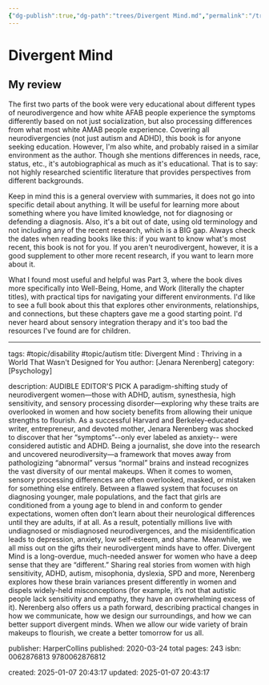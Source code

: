 ```yaml
---
{"dg-publish":true,"dg-path":"trees/Divergent Mind.md","permalink":"/trees/divergent-mind/","created":"2025-01-07T20:43:17.774-05:00","updated":"2025-02-01T00:37:00.878-05:00"}
---
```




# Divergent Mind
## My review
The first two parts of the book were very educational about different types of neurodivergence and how white AFAB people experience the symptoms differently based on not just socialization, but also processing differences from what most white AMAB people experience. Covering all neurodivergencies (not just autism and ADHD), this book is for anyone seeking education. However, I'm also white, and probably raised in a similar environment as the author. Though she mentions differences in needs, race, status, etc., it's autobiographical as much as it's educational. That is to say: not highly researched scientific literature that provides perspectives from different backgrounds.

Keep in mind this is a general overview with summaries, it does not go into specific detail about anything. It will be useful for learning more about something where you have limited knowledge, not for diagnosing or defending a diagnosis. Also, it's a bit out of date, using old terminology and not including any of the recent research, which is a BIG gap. Always check the dates when reading books like this: if you want to know what's most recent, this book is not for you. If you aren't neurodivergent, however, it is a good supplement to other more recent research, if you want to learn more about it.

What I found most useful and helpful was Part 3, where the book dives more specifically into Well-Being, Home, and Work (literally the chapter titles), with practical tips for navigating your different environments. I'd like to see a full book about this that explores other environments, relationships, and connections, but these chapters gave me a good starting point. I'd never heard about sensory integration therapy and it's too bad the resources I've found are for children.

---
tags: #topic/disability #topic/autism 
title: Divergent Mind : Thriving in a World That Wasn't Designed for You
author: [Jenara Nerenberg]
category: [Psychology]

description: AUDIBLE EDITOR'S PICK A paradigm-shifting study of neurodivergent women—those with ADHD, autism, synesthesia, high sensitivity, and sensory processing disorder—exploring why these traits are overlooked in women and how society benefits from allowing their unique strengths to flourish. As a successful Harvard and Berkeley-educated writer, entrepreneur, and devoted mother, Jenara Nerenberg was shocked to discover that her “symptoms”--only ever labeled as anxiety-- were considered autistic and ADHD. Being a journalist, she dove into the research and uncovered neurodiversity—a framework that moves away from pathologizing “abnormal” versus “normal” brains and instead recognizes the vast diversity of our mental makeups. When it comes to women, sensory processing differences are often overlooked, masked, or mistaken for something else entirely. Between a flawed system that focuses on diagnosing younger, male populations, and the fact that girls are conditioned from a young age to blend in and conform to gender expectations, women often don’t learn about their neurological differences until they are adults, if at all. As a result, potentially millions live with undiagnosed or misdiagnosed neurodivergences, and the misidentification leads to depression, anxiety, low self-esteem, and shame. Meanwhile, we all miss out on the gifts their neurodivergent minds have to offer. Divergent Mind is a long-overdue, much-needed answer for women who have a deep sense that they are “different.” Sharing real stories from women with high sensitivity, ADHD, autism, misophonia, dyslexia, SPD and more, Nerenberg explores how these brain variances present differently in women and dispels widely-held misconceptions (for example, it’s not that autistic people lack sensitivity and empathy, they have an overwhelming excess of it). Nerenberg also offers us a path forward, describing practical changes in how we communicate, how we design our surroundings, and how we can better support divergent minds. When we allow our wide variety of brain makeups to flourish, we create a better tomorrow for us all.

publisher: HarperCollins
published: 2020-03-24
total pages: 243
isbn: 0062876813 9780062876812


created: 2025-01-07 20:43:17
updated: 2025-01-07 20:43:17
